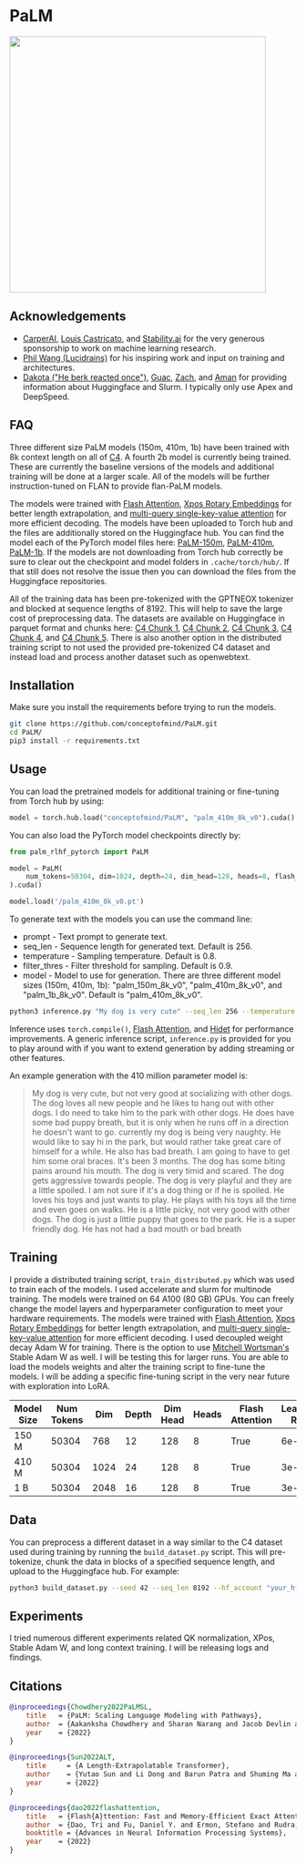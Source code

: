 # PaLM
<img src="./palm.gif" width="450px"></img>

## Acknowledgements
- <a href="https://github.com/CarperAI">CarperAI</a>, <a href="https://twitter.com/lcastricato">Louis Castricato</a>, and <a href="https://stability.ai/">Stability.ai</a> for the very generous sponsorship to work on machine learning research.
- <a href="https://github.com/lucidrains">Phil Wang (Lucidrains)</a> for his inspiring work and input on training and architectures.
- <a href="https://twitter.com/dmayhem93">Dakota ("He berk reacted once")</a>, <a href="https://twitter.com/jonbtow">Guac</a>, <a href="https://twitter.com/zach_nussbaum">Zach</a>, and <a href="">Aman</a> for providing information about Huggingface and Slurm. I typically only use Apex and DeepSpeed.

## FAQ
Three different size PaLM models (150m, 410m, 1b) have been trained with 8k context length on all of <a href="https://huggingface.co/datasets/c4">C4</a>. A fourth 2b model is currently being trained. These are currently the baseline versions of the models and additional training will be done at a larger scale. All of the models will be further instruction-tuned on FLAN to provide flan-PaLM models.

The models were trained with <a href="https://github.com/HazyResearch/flash-attention">Flash Attention</a>, <a href="https://arxiv.org/abs/2212.10554">Xpos Rotary Embeddings</a> for better length extrapolation, and <a href="https://arxiv.org/abs/1911.02150">multi-query single-key-value attention</a> for more efficient decoding. The models have been uploaded to Torch hub and the files are additionally stored on the Huggingface hub. You can find the model each of the PyTorch model files here: <a href="https://huggingface.co/conceptofmind/palm-150m">PaLM-150m</a>, <a href="https://huggingface.co/conceptofmind/palm-410m">PaLM-410m</a>, <a href="https://huggingface.co/conceptofmind/palm-1b">PaLM-1b</a>. If the models are not downloading from Torch hub correctly be sure to clear out the checkpoint and model folders in `.cache/torch/hub/`. If that still does not resolve the issue then you can download the files from the Huggingface repositories. 

All of the training data has been pre-tokenized with the GPTNEOX tokenizer and blocked at sequence lengths of 8192. This will help to save the large cost of preprocessing data. The datasets are available on Huggingface in parquet format and chunks here: <a href="https://huggingface.co/datasets/conceptofmind/c4_0-to-20_neox_with_eos_8k">C4 Chunk 1</a>, <a href="https://huggingface.co/datasets/conceptofmind/c4_21-to-40_neox_with_eos_8k">C4 Chunk 2</a>, <a href="https://huggingface.co/datasets/conceptofmind/c4_41-to-60_neox_with_eos_8k">C4 Chunk 3</a>, <a href="https://huggingface.co/datasets/conceptofmind/c4_61-to-80_neox_with_eos_8k">C4 Chunk 4</a>, and <a href="https://huggingface.co/datasets/conceptofmind/c4_81-to-100_neox_with_eos_8k">C4 Chunk 5</a>. There is also another option in the distributed training script to not used the provided pre-tokenized C4 dataset and instead load and process another dataset such as openwebtext.

## Installation
Make sure you install the requirements before trying to run the models.
```bash
git clone https://github.com/conceptofmind/PaLM.git
cd PaLM/
pip3 install -r requirements.txt
```

## Usage
You can load the pretrained models for additional training or fine-tuning from Torch hub by using:
```python
model = torch.hub.load("conceptofmind/PaLM", "palm_410m_8k_v0").cuda()
```
You can also load the PyTorch model checkpoints directly by:
```python
from palm_rlhf_pytorch import PaLM

model = PaLM(
    num_tokens=50304, dim=1024, depth=24, dim_head=128, heads=8, flash_attn=True, qk_rmsnorm = False,
).cuda()

model.load('/palm_410m_8k_v0.pt')
```
To generate text with the models you can use the command line:
- prompt - Text prompt to generate text.
- seq_len - Sequence length for generated text. Default is 256.
- temperature - Sampling temperature. Default is 0.8.
- filter_thres - Filter threshold for sampling. Default is 0.9.
- model - Model to use for generation. There are three different model sizes (150m, 410m, 1b): "palm_150m_8k_v0", "palm_410m_8k_v0", and "palm_1b_8k_v0". Default is "palm_410m_8k_v0".

```bash
python3 inference.py "My dog is very cute" --seq_len 256 --temperature 0.8 --filter_thres 0.9 --model "palm_410m_8k_v0"
```
Inference uses `torch.compile()`, <a href="https://github.com/HazyResearch/flash-attention">Flash Attention</a>, and <a href="https://pytorch.org/blog/introducing-hidet/">Hidet</a> for performance improvements. A generic inference script, `inference.py` is provided for you to play around with if you want to extend generation by adding streaming or other features.

An example generation with the 410 million parameter model is:
>My dog is very cute, but not very good at socializing with other dogs. The dog loves all new people and he likes to hang out with other dogs. I do need to take him to the park with other dogs. He does have some bad puppy breath, but it is only when he runs off in a direction he doesn't want to go.
>currently my dog is being very naughty. He would like to say hi in the park, but would rather take great care of himself for a while. He also has bad breath. I am going to have to get him some oral braces. It's been 3 months.
>The dog has some biting pains around his mouth. The dog is very timid and scared. The dog gets aggressive towards people.
>The dog is very playful and they are a little spoiled. I am not sure if it's a dog thing or if he is spoiled. He loves his toys and just wants to play. He plays with his toys all the time and even goes on walks. He is a little picky, not very good with other dogs.
>The dog is just a little puppy that goes to the park. He is a super friendly dog. He has not had a bad mouth or bad breath

## Training
I provide a distributed training script, `train_distributed.py` which was used to train each of the models. I used accelerate and slurm for multinode training. The models were trained on 64 A100 (80 GB) GPUs. You can freely change the model layers and hyperparameter configuration to meet your hardware requirements. The models were trained with <a href="https://github.com/HazyResearch/flash-attention">Flash Attention</a>, <a href="https://arxiv.org/abs/2212.10554">Xpos Rotary Embeddings</a> for better length extrapolation, and <a href="https://arxiv.org/abs/1911.02150">multi-query single-key-value attention</a> for more efficient decoding. I used decoupled weight decay Adam W for training. There is the option to use <a href="https://twitter.com/Mitchnw">Mitchell Wortsman's</a> Stable Adam W as well. I will be testing this for larger runs. You are able to load the models weights and alter the training script to fine-tune the models. I will be adding a specific fine-tuning script in the very near future with exploration into LoRA.

| Model Size | Num Tokens | Dim | Depth | Dim Head | Heads | Flash Attention | Learning Rate |
| -------- | ------- | ------- | ------- | ------- | ------- | ------- | ------- |
| 150 M | 50304 | 768 | 12 | 128 | 8 | True | 6e-4 |
| 410 M | 50304 | 1024 | 24 | 128 | 8 | True | 3e-4 |
| 1 B | 50304 | 2048 | 16 | 128 | 8 | True | 3e-4 |

## Data
You can preprocess a different dataset in a way similar to the C4 dataset used during training by running the `build_dataset.py` script. This will pre-tokenize, chunk the data in blocks of a specified sequence length, and upload to the Huggingface hub. For example:
```bash
python3 build_dataset.py --seed 42 --seq_len 8192 --hf_account "your_hf_account" --tokenizer "EleutherAI/gpt-neox-20b" --dataset_name "EleutherAI/the_pile_deduplicated"
```

## Experiments

I tried numerous different experiments related QK normalization, XPos, Stable Adam W, and long context training. I will be releasing logs and findings.

## Citations 

```bibtex
@inproceedings{Chowdhery2022PaLMSL,
    title   = {PaLM: Scaling Language Modeling with Pathways},
    author  = {Aakanksha Chowdhery and Sharan Narang and Jacob Devlin and Maarten Bosma and Gaurav Mishra and Adam Roberts and Paul Barham and Hyung Won Chung and Charles Sutton and Sebastian Gehrmann and Parker Schuh and Kensen Shi and Sasha Tsvyashchenko and Joshua Maynez and Abhishek Rao and Parker Barnes and Yi Tay and Noam M. Shazeer and Vinodkumar Prabhakaran and Emily Reif and Nan Du and Benton C. Hutchinson and Reiner Pope and James Bradbury and Jacob Austin and Michael Isard and Guy Gur-Ari and Pengcheng Yin and Toju Duke and Anselm Levskaya and Sanjay Ghemawat and Sunipa Dev and Henryk Michalewski and Xavier Garc{\'i}a and Vedant Misra and Kevin Robinson and Liam Fedus and Denny Zhou and Daphne Ippolito and David Luan and Hyeontaek Lim and Barret Zoph and Alexander Spiridonov and Ryan Sepassi and David Dohan and Shivani Agrawal and Mark Omernick and Andrew M. Dai and Thanumalayan Sankaranarayana Pillai and Marie Pellat and Aitor Lewkowycz and Erica Oliveira Moreira and Rewon Child and Oleksandr Polozov and Katherine Lee and Zongwei Zhou and Xuezhi Wang and Brennan Saeta and Mark Diaz and Orhan Firat and Michele Catasta and Jason Wei and Kathleen S. Meier-Hellstern and Douglas Eck and Jeff Dean and Slav Petrov and Noah Fiedel},
    year    = {2022}
}
```
```bibtex
@inproceedings{Sun2022ALT,
    title     = {A Length-Extrapolatable Transformer},
    author    = {Yutao Sun and Li Dong and Barun Patra and Shuming Ma and Shaohan Huang and Alon Benhaim and Vishrav Chaudhary and Xia Song and Furu Wei},
    year      = {2022}
}
```
```bibtex
@inproceedings{dao2022flashattention,
    title   = {Flash{A}ttention: Fast and Memory-Efficient Exact Attention with {IO}-Awareness},
    author  = {Dao, Tri and Fu, Daniel Y. and Ermon, Stefano and Rudra, Atri and R{\'e}, Christopher},
    booktitle = {Advances in Neural Information Processing Systems},
    year    = {2022}
}
```